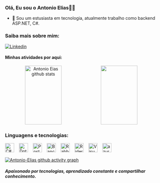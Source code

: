 ### Olá, Eu sou o Antonio Elias👋👋

 - 🌱 Sou um estusiasta em tecnologia, atualmente trabalho como backend ASP.NET, C#.

### Saiba mais sobre mim:
[![Linkedin](https://img.shields.io/badge/LinkedIn-0077B5?style=for-the-badge&logo=linkedin&logoColor=white)](https://www.linkedin.com/in/antonio-elias-12a612150/)

#### Minhas atividades por aqui:
 
<div align="center">  
  <img width="49%" height="195px" src="https://github-readme-stats.vercel.app/api?username=Antonio-Elias&show_icons=true&count_private=true&hide_border=true&title_color=00cb3d&icon_color=00cb3d&text_color=c9d1d9&bg_color=0d1117" alt="Antonio Eias github stats" />
 <img width="49%" height="195px" src="https://github-readme-stats.vercel.app/api/top-langs/?username=Antonio-Elias&layout=compact&hide_border=true&title_color=00cb3d&text_color=ff91a4&bg_color=0d1117" />
</div>

### Linguagens e tecnologias:

<div style="display: inline-block;">
    <img 
         aling="left"
         alt="C#"
         title="C#"
         width="30px"
         style="padding-right: 12px;"
         src="https://cdn.jsdelivr.net/gh/devicons/devicon@latest/icons/csharp/csharp-original.svg"
     />
      <img 
         aling="left"
         alt="Dotnetcore"
         title="Dotnetcore"
         width="30px"
         style="padding-right: 12px;"
        <img src="https://cdn.jsdelivr.net/gh/devicons/devicon@latest/icons/dotnetcore/dotnetcore-original.svg" 
     />
     <img 
         aling="left"
         alt="PostgreSQL"
         title="PostgreSQL"
         width="30px"
         style="padding-right: 12px;"
        src="https://cdn.jsdelivr.net/gh/devicons/devicon@latest/icons/postgresql/postgresql-original.svg" 
     />
    <img 
         aling="left"
         alt="Banco de Dados Oracle"
         title="Banco de Dados Oracle"
         width="30px"
         style="padding-right: 12px;"
         src="https://cdn.jsdelivr.net/gh/devicons/devicon@latest/icons/oracle/oracle-original.svg"
     />
     <img 
         aling="left"
         alt="Rabbitmq"
         title="Rabbitmq"
         width="30px"
         style="padding-right: 12px;"
         src="https://cdn.jsdelivr.net/gh/devicons/devicon@latest/icons/rabbitmq/rabbitmq-original.svg"
     />
    <img 
         aling="left"
         alt="Rider"
         title="Rider"
         width="30px"
         style="padding-right: 12px;"
         src="https://cdn.jsdelivr.net/gh/devicons/devicon@latest/icons/rider/rider-original.svg"
     />
   <img 
         aling="left"
         alt="Visual Studio"
         title="Visual Studio"
         width="30px"
         style="padding-right: 12px;"
         src="https://cdn.jsdelivr.net/gh/devicons/devicon@latest/icons/visualstudio/visualstudio-original.svg"
     />
   <img 
         aling="left"
         alt="azuredevops"
         title="azuredevops"
         width="30px"
         style="padding-right: 12px;"
         src="https://cdn.jsdelivr.net/gh/devicons/devicon@latest/icons/azuredevops/azuredevops-original.svg"
     />
</div>

<br>


[![Antonio-Elias github activity graph](https://github-readme-activity-graph.vercel.app/graph?username=Antonio-Elias)](https://github.com/Antonio-Elias/github-readme-activity-graph)

##### Apaixonado por tecnologias, aprendizado constante e compartilhar conhecimento.


